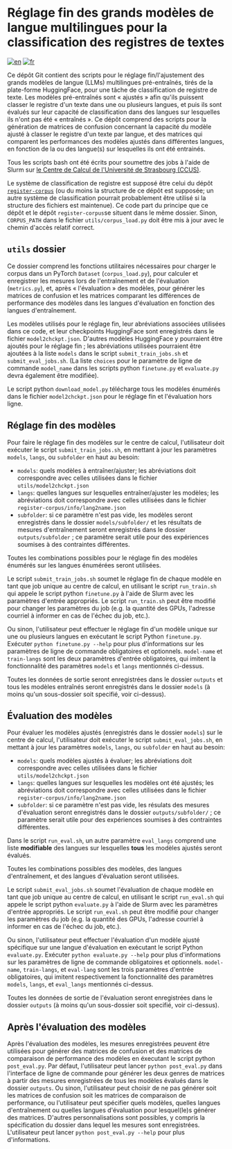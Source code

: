 # Réglage fin des grands modèles de langue multilingues pour la classification des registres de textes
[![en](https://img.shields.io/badge/lang-en-red.svg)](https://github.com/ahar7911/register-finetuning/blob/master/README.md)
[![fr](https://img.shields.io/badge/lang-fr-blue.svg)](https://github.com/ahar7911/register-finetuning/blob/master/README.fr.md)

Ce dépôt Git contient des scripts pour le réglage fin/l'ajustement des grands modèles de langue (LLMs) multilingues pré-entraînés, tirés de la plate-forme HuggingFace, pour une tâche de classification de registre de texte. Les modèles pré-entraînés sont « ajustés » afin qu'ils puissent classer le registre d'un texte dans une ou plusieurs langues, et puis ils sont évalués sur leur capacité de classification dans des langues sur lesquelles ils n'ont pas été « entraînés ». Ce dépôt comprend des scripts pour la génération de matrices de confusion concernant la capacité du modèle ajusté à classer le registre d'un texte par langue, et des matrices qui comparent les performances des modèles ajustés dans différentes langues, en fonction de la ou des langue(s) sur lesquelles ils ont été entrainés.

Tous les scripts bash ont été écrits pour soumettre des jobs à l'aide de Slurm sur [le Centre de Calcul de l'Université de Strasbourg (CCUS)](https://hpc.pages.unistra.fr/).

Le système de classification de registre est supposé être celui du dépôt [`register-corpus`](https://github.com/ahar7911/register-corpus) (ou du moins la structure de ce dépôt est supposée; un autre système de classification pourrait probablement être utilisé si la structure des fichiers est maintenue). Ce code part du principe que ce dépôt et le dépôt `register-corpus`se situent dans le même dossier. Sinon, `CORPUS_PATH` dans le fichier `utils/corpus_load.py` doit être mis à jour avec le chemin d'accès relatif correct.

## `utils` dossier

Ce dossier comprend les fonctions utilitaires nécessaires pour charger le corpus dans un PyTorch `Dataset` (`corpus_load.py`), pour calculer et enregistrer les mesures lors de l'entraînement et de l'évaluation (`metrics.py`), et, après « l'évaluation » des modèles, pour générer les matrices de confusion et les matrices comparant les différences de performance des modèles dans les langues d'évaluation en fonction des langues d'entraînement.

Les modèles utilisés pour le réglage fin, leur abréviations associées utilisées dans ce code, et leur checkpoints HuggingFace sont enregistrés dans le fichier `model2chckpt.json`. D'autres modèles HuggingFace y pourraient être ajoutés pour le réglage fin ; les abréviations utilisées pourraient être ajoutées à la liste `models` dans le script `submit_train_jobs.sh` et `submit_eval_jobs.sh`. (La liste `choices` pour le paramètre de ligne de commande `model_name` dans les scripts python `finetune.py` et `evaluate.py` devra également être modifiée).

Le script python `download_model.py` télécharge tous les modèles énumérés dans le fichier `model2chckpt.json` pour le réglage fin et l'évaluation hors ligne.

## Réglage fin des modèles

Pour faire le réglage fin des modèles sur le centre de calcul, l'utilisateur doit exécuter le script `submit_train_jobs.sh`, en mettant à jour les paramètres `models`, `langs`, ou `subfolder` en haut au besoin:
 - `models`: quels modèles à entraîner/ajuster; les abréviations doit correspondre avec celles utilisées dans le fichier `utils/model2chckpt.json`
 - `langs`: quelles langues sur lesquelles entraîner/ajuster les modèles; les abréviations doit correspondre avec celles utilisées dans le fichier `register-corpus/info/lang2name.json`
 - `subfolder`: si ce paramètre n'est pas vide, les modèles seront enregistrés dans le dossier `models/subfolder/` et les résultats de mesures d'entraînement seront enregistrés dans le dossier `outputs/subfolder` ; ce paramètre serait utile pour des expériences soumises à des contraintes différentes.

Toutes les combinations possibles pour le réglage fin des modèles énumérés sur les langues énumérées seront utilisées.

Le script `submit_train_jobs.sh` soumet le réglage fin de chaque modèle en tant que job unique au centre de calcul, en utilisant le script `run_train.sh` qui appele le script python `finetune.py` à l'aide de Slurm avec les paramètres d'entrée appropriés. Le script `run_train.sh` peut être modifié pour changer les paramètres du job (e.g. la quantité des GPUs, l'adresse courriel à informer en cas de l'échec du job, etc.).

Ou sinon, l'utilisateur peut effectuer le réglage fin d'un modèle unique sur une ou plusieurs langues en exécutant le script Python `finetune.py`. Exécuter `python finetune.py --help` pour plus d'informations sur les paramètres de ligne de commande obligatoires et optionnels. `model-name` et `train-langs` sont les deux paramètres d'entrée obligatoires, qui imitent la fonctionnalité des paramètres `models` et `langs` mentionnés ci-dessus.

Toutes les données de sortie seront enregistrées dans le dossier `outputs` et tous les modèles entraînés seront enregistrés dans le dossier `models` (à moins qu'un sous-dossier soit specifié, voir ci-dessus).

## Évaluation des modèles

Pour évaluer les modèles ajustés (enregistrés dans le dossier `models`) sur le centre de calcul, l'utilisateur doit exécuter le script `submit_eval_jobs.sh`, en mettant à jour les paramètres `models`, `langs`, ou `subfolder` en haut au besoin:
 - `models`: quels modèles ajustés à évaluer; les abréviations doit correspondre avec celles utilisées dans le fichier `utils/model2chckpt.json`
 - `langs`: quelles langues sur lesquelles les modèles ont été ajustés; les abréviations doit correspondre avec celles utilisées dans le fichier `register-corpus/info/lang2name.json`
 - `subfolder`: si ce paramètre n'est pas vide, les résulats des mesures d'évaluation seront enregistrés dans le dossier `outputs/subfolder/` ; ce paramètre serait utile pour des expériences soumises à des contraintes différentes.

Dans le script `run_eval.sh`, un autre paramètre `eval_langs` comprend une liste **modifiable** des langues sur lesquelles **tous** les modèles ajustés seront évalués.

Toutes les combinations possibles des modèles, des langues d'entraînement, et des langues d'évaluation seront utilisées.

Le script `submit_eval_jobs.sh` soumet l'évaluation de chaque modèle en tant que job unique au centre de calcul, en utilisant le script `run_eval.sh` qui appele le script python `evaluate.py` à l'aide de Slurm avec les paramètres d'entrée appropriés. Le script `run_eval.sh` peut être modifié pour changer les paramètres du job (e.g. la quantité des GPUs, l'adresse courriel à informer en cas de l'échec du job, etc.).

Ou sinon, l'utilisateur peut effectuer l'évaluation d'un modèle ajusté spécifique sur une langue d'évaluation en exécutant le script Python `evaluate.py`. Exécuter `python evaluate.py --help` pour plus d'informations sur les paramètres de ligne de commande obligatoires et optionnels. `model-name`, `train-langs`, et `eval-lang` sont les trois paramètres d'entrée obligatoires, qui imitent respectivement la fonctionnalité des paramètres `models`, `langs`, et `eval_langs` mentionnés ci-dessus.

Toutes les données de sortie de l'évaluation seront enregistrées dans le dossier `outputs` (à moins qu'un sous-dossier soit specifié, voir ci-dessus).

## Après l'évaluation des modèles

Après l'évaluation des modèles, les mesures enregistrées peuvent être utilisées pour générer des matrices de confusion et des matrices de comparaison de performance des modèles en éxecutant le script python `post_eval.py`. Par défaut, l'utilisateur peut lancer `python post_eval.py` dans l'interface de ligne de commande pour générer les deux genres de matrices à partir des mesures enregistrées de tous les modèles évalués dans le dossier `outputs`. Ou sinon, l'utilisateur peut choisir de ne pas générer soit les matrices de confusion soit les matrices de comparaison de performance, ou l'utilisateur peut spécifier quels modèles, quelles langues d'entraînement ou quelles langues d'évaluation pour lesquel(le)s générer des matrices. D'autres personnalisations sont possibles, y compris la spécification du dossier dans lequel les mesures sont enregistrées. L'utilisateur peut lancer `python post_eval.py --help` pour plus d'informations.